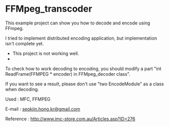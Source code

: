 # FFMpeg_transcoder

This example project can show you how to decode and encode using FFmpeg.

I tried to implement distributed encoding application, but implementation isn't complete yet.
* This project is not working well.
* 
To check how to work decoding to encoding, you should modify a part "int ReadFrame(FFMPEG * encoder) in FFMpeg_decoder class".

If you want to see a result, please don't use "two EncodeModule" as a class when decoding.

Used : MFC, FFMPEG

E-mail : seokjin.hong.kr@gmail.com

Reference : http://www.imc-store.com.au/Articles.asp?ID=276
